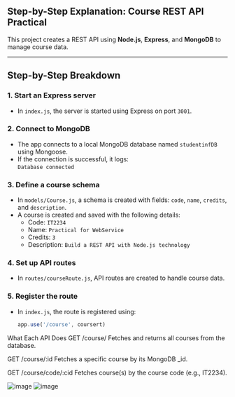 
## Step-by-Step Explanation: Course REST API Practical

This project creates a REST API using **Node.js**, **Express**, and **MongoDB** to manage course data.

---

## Step-by-Step Breakdown

### 1. Start an Express server
- In `index.js`, the server is started using Express on port `3001`.

### 2. Connect to MongoDB
- The app connects to a local MongoDB database named `studentinfDB` using Mongoose.
- If the connection is successful, it logs:  
  `Database connected`

### 3. Define a course schema
- In `models/Course.js`, a schema is created with fields: `code`, `name`, `credits`, and `description`.
- A course is created and saved with the following details:
  - Code: `IT2234`
  - Name: `Practical for WebService`
  - Credits: `3`
  - Description: `Build a REST API with Node.js technology`

### 4. Set up API routes
- In `routes/courseRoute.js`, API routes are created to handle course data.

### 5. Register the route
- In `index.js`, the route is registered using:
  ```js
  app.use('/course', coursert)
What Each API Does
GET /course/
Fetches and returns all courses from the database.

GET /course/:id
Fetches a specific course by its MongoDB _id.

GET /course/code/:cid
Fetches course(s) by the course code (e.g., IT2234).

![image](https://github.com/user-attachments/assets/be4f15cc-b4f0-485a-b34d-64dfd6341775)
![image](https://github.com/user-attachments/assets/43f9e3dc-0504-4221-9691-8c95ad5d0ce0)

